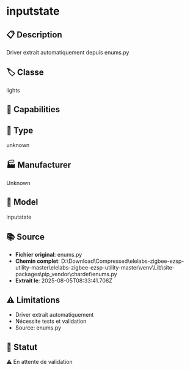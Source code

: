# inputstate

## 📋 Description
Driver extrait automatiquement depuis enums.py

## 🏷️ Classe
lights

## 🔧 Capabilities


## 📡 Type
unknown

## 🏭 Manufacturer
Unknown

## 📱 Model
inputstate

## 📚 Source
- **Fichier original**: enums.py
- **Chemin complet**: D:\Download\Compressed\elelabs-zigbee-ezsp-utility-master\elelabs-zigbee-ezsp-utility-master\venv\Lib\site-packages\pip\_vendor\chardet\enums.py
- **Extrait le**: 2025-08-05T08:33:41.708Z

## ⚠️ Limitations
- Driver extrait automatiquement
- Nécessite tests et validation
- Source: enums.py

## 🚀 Statut
⚠️ En attente de validation

